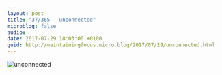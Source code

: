```yaml
---
layout: post
title: "37/365 - unconnected"
microblog: false
audio: 
date: 2017-07-29 18:03:00 +0100
guid: http://maintainingfocus.micro.blog/2017/07/29/unconnected.html
---
```

![unconnected](https://f000.backblazeb2.com/file/Roel-Share/unconnected.jpg)
